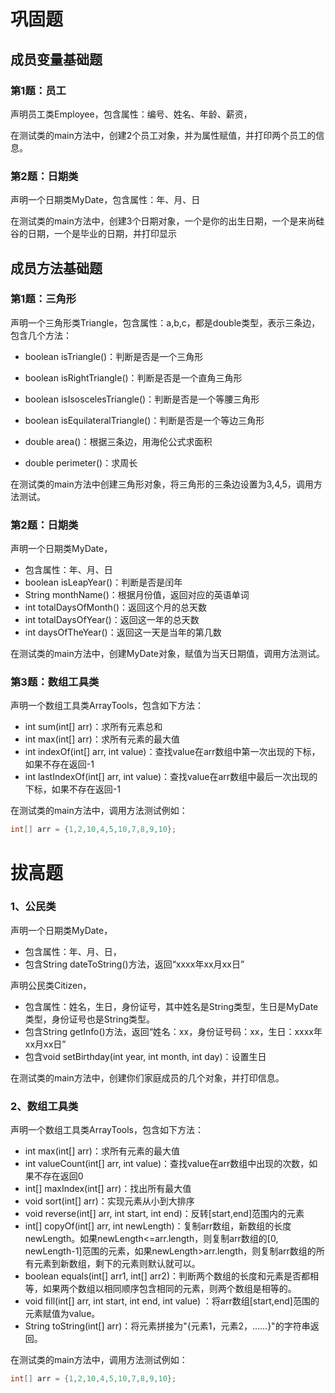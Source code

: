 # 巩固题

## 成员变量基础题

### 第1题：员工

声明员工类Employee，包含属性：编号、姓名、年龄、薪资，

在测试类的main方法中，创建2个员工对象，并为属性赋值，并打印两个员工的信息。



### 第2题：日期类

声明一个日期类MyDate，包含属性：年、月、日

在测试类的main方法中，创建3个日期对象，一个是你的出生日期，一个是来尚硅谷的日期，一个是毕业的日期，并打印显示





## 成员方法基础题

### 第1题：三角形

声明一个三角形类Triangle，包含属性：a,b,c，都是double类型，表示三条边，包含几个方法：

- boolean isTriangle()：判断是否是一个三角形
- boolean isRightTriangle()：判断是否是一个直角三角形
- boolean isIsoscelesTriangle()：判断是否是一个等腰三角形

- boolean isEquilateralTriangle()：判断是否是一个等边三角形

- double area()：根据三条边，用海伦公式求面积

- double perimeter()：求周长


在测试类的main方法中创建三角形对象，将三角形的三条边设置为3,4,5，调用方法测试。





### 第2题：日期类

声明一个日期类MyDate，

- 包含属性：年、月、日
- boolean isLeapYear()：判断是否是闰年
- String monthName()：根据月份值，返回对应的英语单词
- int totalDaysOfMonth()：返回这个月的总天数
- int totalDaysOfYear()：返回这一年的总天数
- int daysOfTheYear()：返回这一天是当年的第几数

在测试类的main方法中，创建MyDate对象，赋值为当天日期值，调用方法测试。





### 第3题：数组工具类

声明一个数组工具类ArrayTools，包含如下方法：

- int sum(int[] arr)：求所有元素总和
- int max(int[] arr)：求所有元素的最大值
- int indexOf(int[] arr, int value)：查找value在arr数组中第一次出现的下标，如果不存在返回-1
- int lastIndexOf(int[] arr, int value)：查找value在arr数组中最后一次出现的下标，如果不存在返回-1

在测试类的main方法中，调用方法测试例如：

```java
int[] arr = {1,2,10,4,5,10,7,8,9,10};
```



# 拔高题

### 1、公民类

声明一个日期类MyDate，

- 包含属性：年、月、日，
- 包含String dateToString()方法，返回“xxxx年xx月xx日”

声明公民类Citizen，

- 包含属性：姓名，生日，身份证号，其中姓名是String类型，生日是MyDate类型，身份证号也是String类型。
- 包含String getInfo()方法，返回“姓名：xx，身份证号码：xx，生日：xxxx年xx月xx日”
- 包含void setBirthday(int year, int month, int day)：设置生日

在测试类的main方法中，创建你们家庭成员的几个对象，并打印信息。



### 2、数组工具类

声明一个数组工具类ArrayTools，包含如下方法：

- int max(int[] arr)：求所有元素的最大值
- int valueCount(int[] arr, int value)：查找value在arr数组中出现的次数，如果不存在返回0
- int[] maxIndex(int[] arr)：找出所有最大值
- void sort(int[] arr)：实现元素从小到大排序
- void reverse(int[] arr, int start, int end)：反转[start,end]范围内的元素
- int[] copyOf(int[] arr, int newLength)：复制arr数组，新数组的长度newLength。如果newLength<=arr.length，则复制arr数组的[0, newLength-1]范围的元素，如果newLength>arr.length，则复制arr数组的所有元素到新数组，剩下的元素则默认就可以。
- boolean equals(int[] arr1, int[] arr2)：判断两个数组的长度和元素是否都相等，如果两个数组以相同顺序包含相同的元素，则两个数组是相等的。
- void fill(int[] arr, int start, int end,  int value) ：将arr数组[start,end]范围的元素赋值为value。
- String toString(int[] arr)：将元素拼接为"{元素1，元素2，......}"的字符串返回。

在测试类的main方法中，调用方法测试例如：

```java
int[] arr = {1,2,10,4,5,10,7,8,9,10};
```



